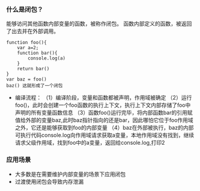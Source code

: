 ### 什么是闭包？
能够访问其他函数内部变量的函数，被称作闭包。
函数内部定义的函数，被返回了出去并在外部调用。
```
function foo(){
    var a=2;
    function bar(){
        console.log(a)
    }
    return bar()
}
var baz = foo()
baz() 这就形成了一个闭包
```
* 编译流程：
（1）编译阶段，变量和函数都被声明，作用域被确定
（2）运行foo()，此时会创建一个foo函数的执行上下文，执行上下文内部存储了foo中声明的所有变量函数信息
（3）函数foo()运行完毕，将内部函数bar的引用赋值给外部的变量baz,此时baz指针指向的还是bar，因此哪怕它位于foo作用域之外，它还是能够获取到foo的内部变量
（4）baz在外部被执行，baz的内部可执行代码console.log向作用域请求获取a变量，本地作用域没有找到，继续请求父级作用域，找到foo中的a变量，返回给console.log,打印2
### 应用场景
* 大多数是在需要维护内部变量的场景下应用闭包
* 过渡使用闭包会导致内存泄漏